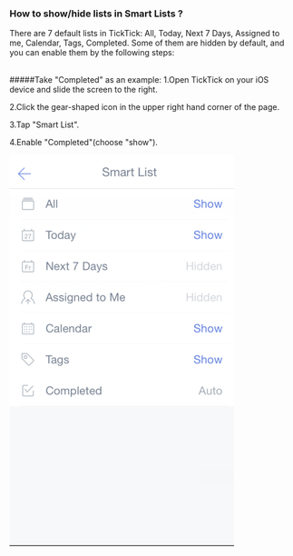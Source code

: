 ### How to show/hide lists in Smart Lists ?

There are 7 default lists in TickTick: All, Today, Next 7 Days, Assigned to me, Calendar, Tags, Completed. Some of them are hidden by default, and you can enable them by the following steps:

<br />
#####Take "Completed" as an example:
1.Open TickTick on your iOS device and slide the screen to the right.

2.Click the gear-shaped icon in the upper right hand corner of the page.

3.Tap "Smart List".

4.Enable "Completed"(choose "show").

![](smartlist.png)